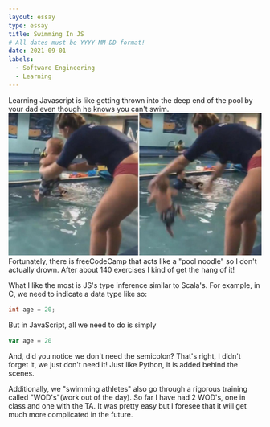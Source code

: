 ```yaml
---
layout: essay
type: essay
title: Swimming In JS 
# All dates must be YYYY-MM-DD format!
date: 2021-09-01
labels:
  - Software Engineering
  - Learning
---
```


  Learning Javascript is like getting thrown into the deep end of the pool by your dad even though he knows you can't swim. 
<img class="ui medium right floated image" src="../images/babytoss.jpg">
Fortunately, there is freeCodeCamp that acts like a "pool noodle" so I don't actually drown. After about 140 exercises I kind of get the hang of it! 

  What I like the most is JS's type inference similar to Scala's. For example, in C, we need to indicate a data type like so: 
```C
int age = 20;
``` 

But in JavaScript, all we need to do is simply
```JavaScript
var age = 20
```
And, did you notice we don't need the semicolon? That's right, I didn't forget it, we just don't need it! Just like Python, it is added behind the scenes. 

Additionally, we "swimming athletes" also go through a rigorous training called "WOD's"(work out of the day). So far I have had 2 WOD's, one in class and one with the TA. It was pretty easy but I foresee that it will get much more complicated in the future.  
